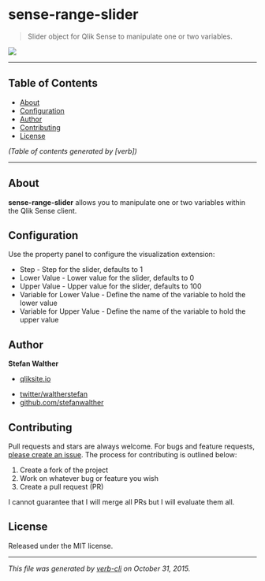 # sense-range-slider

> Slider object for Qlik Sense to manipulate one or two variables.

[![](http://serve.mod.bz/branch/)](https://github.com/stefanwalther/sense-range-slider)

***

## Table of Contents

<!-- toc -->

* [About](#about)
* [Configuration](#configuration)
* [Author](#author)
* [Contributing](#contributing)
* [License](#license)

_(Table of contents generated by [verb])_

<!-- tocstop -->

***

## About

**sense-range-slider** allows you to manipulate one or two variables within the Qlik Sense client.

## Configuration

Use the property panel to configure the visualization extension:

* Step - Step for the slider, defaults to 1
* Lower Value - Lower value for the slider, defaults to 0
* Upper Value - Upper value for the slider, defaults to 100
* Variable for Lower Value - Define the name of the variable to hold the lower value
* Variable for Upper Value - Define the name of the variable to hold the upper value

## Author

**Stefan Walther**

+ [qliksite.io](http://qliksite.io)
* [twitter/waltherstefan](http://twitter.com/waltherstefan)
* [github.com/stefanwalther](http://github.com/stefanwalther)

## Contributing

Pull requests and stars are always welcome. For bugs and feature requests, [please create an issue](https://github.com/QlikDev/qsRangeSlider/issues).
The process for contributing is outlined below:

1. Create a fork of the project
2. Work on whatever bug or feature you wish
3. Create a pull request (PR)

I cannot guarantee that I will merge all PRs but I will evaluate them all.

## License

Released under the MIT license.

***

_This file was generated by [verb-cli](https://github.com/assemble/verb-cli) on October 31, 2015._